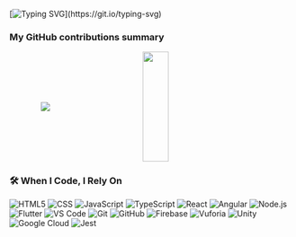 [![Typing SVG](https://readme-typing-svg.herokuapp.com?font=Fira+Code&pause=1000&color=F7AD51&width=435&lines=Hi,+I'm+Muhamad+Sidik...)](https://git.io/typing-svg)

<h3>My GitHub contributions summary</h3>
<div align="center" style="display: flex; justify-content: space-around; align-items: center;">
  
  <a href="https://git.io/streak-stats">
    <img src="https://github-readme-streak-stats.herokuapp.com?user=MyusiZ3&theme=dark&card_width=465&card_height=196" />
  </a>
  <!--![Myusi's Public Repo stats](https://readmestats-eta-sage.vercel.app/api?username=myusiz3&show_icons=true&theme=radical)-->
  <img src="https://github-readme-stats.vercel.app/api/top-langs/?username=MyusiZ3&theme=dark&hide_border=true&include_all_commits=true&count_private=true&layout=compact" width="30%" height="196" /> </br>
  
</div>





### 🛠️ When I Code, I Rely On
<p>
  <img alt="HTML5" src="https://img.shields.io/badge/-HTML5-E34F26?style=flat-square&logo=html5&logoColor=white" />
  <img alt="CSS" src="https://img.shields.io/badge/-CSS-1572B6?style=flat-square&logo=css3&logoColor=white" />
  <img alt="JavaScript" src="https://img.shields.io/badge/-javascript-f7df1c?style=flat-square&logo=javascript&logoColor=black" />
  <img alt="TypeScript" src="https://img.shields.io/badge/-TypeScript-007ACC?style=flat-square&logo=typescript&logoColor=white" />
  <img alt="React" src="https://img.shields.io/badge/-React-45b8d8?style=flat-square&logo=react&logoColor=white" />
  <img alt="Angular" src="https://img.shields.io/badge/-Angular-DD0031?style=flat-square&logo=angular&logoColor=white" />
  <img alt="Node.js" src="https://img.shields.io/badge/-Nodejs-43853d?style=flat-square&logo=Node.js&logoColor=white" />
  <img alt="Flutter" src="https://img.shields.io/badge/-Flutter-02569B?style=flat-square&logo=flutter&logoColor=white" />
  <img alt="VS Code" src="https://img.shields.io/badge/-VS%20Code-007ACC?style=flat-square&logo=visual-studio-code&logoColor=white" />
  <img alt="Git" src="https://img.shields.io/badge/-Git-F05032?style=flat-square&logo=git&logoColor=white" />
  <img alt="GitHub" src="https://img.shields.io/badge/-GitHub-2088FF?style=flat-square&logo=github&logoColor=white" />
  <img alt="Firebase" src="https://img.shields.io/badge/-Firebase-FFCA28?style=flat-square&logo=firebase&logoColor=white" />
  <img alt="Vuforia" src="https://img.shields.io/badge/-Vuforia-0E2A47?style=flat-square&logo=vuforia&logoColor=white" />
  <img alt="Unity" src="https://img.shields.io/badge/-Unity-000000?style=flat-square&logo=unity&logoColor=white" />
  <img alt="Google Cloud" src="https://img.shields.io/badge/-Google_Cloud_Platform-1a73e8?style=flat-square&logo=google-cloud&logoColor=white" />
  <img alt="Jest" src="https://img.shields.io/badge/-Jest-be3d19?style=flat-square&logo=jest&logoColor=white" />
</p>

<!--### 📌 My Pinned Repositories
[![Readme Card](https://github-readme-stats.vercel.app/api/pin/?username=myusiz3&repo=Stellar-Adventures)](https://github.com/myusiz3/Stellar-Adventures)-->

